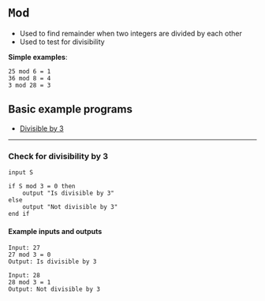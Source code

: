 # `Mod`

- Used to find remainder when two integers are divided by each other
- Used to test for divisibility

**Simple examples**:

    25 mod 6 = 1
    36 mod 8 = 4
    3 mod 28 = 3

## Basic example programs
- [Divisible by 3](#three-divisibility)

---
### <a id="three-divisibility"></a>Check for divisibility by 3

    input S

    if S mod 3 = 0 then
        output "Is divisible by 3"
    else
        output "Not divisible by 3"
    end if

#### Example inputs and outputs

    Input: 27
    27 mod 3 = 0
    Output: Is divisible by 3

    Input: 28
    28 mod 3 = 1
    Output: Not divisible by 3